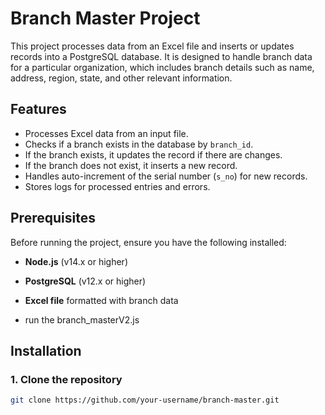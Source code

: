 # Branch Master Project

This project processes data from an Excel file and inserts or updates records into a PostgreSQL database. It is designed to handle branch data for a particular organization, which includes branch details such as name, address, region, state, and other relevant information.

## Features

- Processes Excel data from an input file.
- Checks if a branch exists in the database by `branch_id`.
- If the branch exists, it updates the record if there are changes.
- If the branch does not exist, it inserts a new record.
- Handles auto-increment of the serial number (`s_no`) for new records.
- Stores logs for processed entries and errors.

## Prerequisites

Before running the project, ensure you have the following installed:

- **Node.js** (v14.x or higher)
- **PostgreSQL** (v12.x or higher)
- **Excel file** formatted with branch data

- run the branch_masterV2.js

## Installation

### 1. Clone the repository

```bash
git clone https://github.com/your-username/branch-master.git
